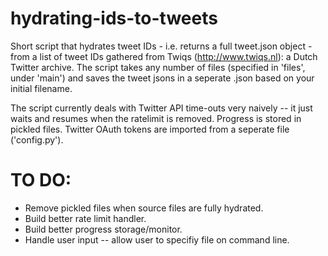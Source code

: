 # hydrating-ids-to-tweets
Short script that hydrates tweet IDs - i.e. returns a full tweet.json object - from a list of tweet IDs gathered from Twiqs (http://www.twiqs.nl): a Dutch Twitter archive. The script takes any number of files (specified in 'files', under 'main') and saves the tweet jsons in a seperate .json based on your initial filename. 

The script currently deals with Twitter API time-outs very naively -- it just waits and resumes when the ratelimit is removed. Progress is stored in pickled files. Twitter OAuth tokens are imported from a seperate file ('config.py'). 

# TO DO:
- Remove pickled files when source files are fully hydrated.
- Build better rate limit handler.
- Build better progress storage/monitor.
- Handle user input -- allow user to specifiy file on command line.
